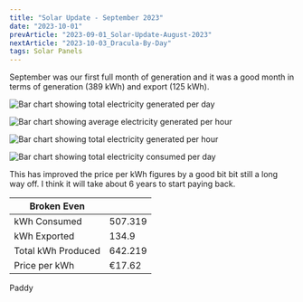 ```yaml
---
title: "Solar Update - September 2023"
date: "2023-10-01"
prevArticle: "2023-09-01_Solar-Update-August-2023"
nextArticle: "2023-10-03_Dracula-By-Day"
tags: Solar Panels
---
```


September was our first full month of generation and it was a good month in terms of generation (389 kWh) and export (125 kWh).

![Bar chart showing total electricity generated per day](/images/2023_09_TotalGenerated_PerDay.png)

![Bar chart showing average electricity generated per hour](/images/2023_09_AvgGenerated_PerHour.png)

![Bar chart showing total electricity generated per hour](/images/2023_09_TotalGenerated_PerHour.png)

![Bar chart showing total electricity consumed per day](/images/2023_09_TotalConsumed.png)

This has improved the price per kWh figures by a good bit bit still a long way off. I think it will take about 6 years to start paying back.

| Broken Even        |         |
| ------------------ | ------- |
| kWh Consumed       | 507.319 |
| kWh Exported       | 134.9   |
| Total kWh Produced | 642.219 |
| Price per kWh      | €17.62  |

Paddy
